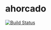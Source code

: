 # ahorcado
[![Build Status](https://travis-ci.org/luisoscarmldc/ahorcado.png)](https://travis-ci.org/luisoscarmldc/ahorcado)
